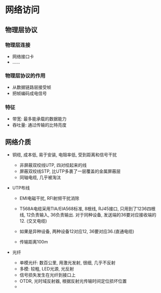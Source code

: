 # 网络访问

## 物理层协议

### 物理层连接

* 网络接口卡
* ......

### 物理层协议的作用

* 从数据链路层接受帧
* 把帧编码成电信号

### 特征

* 带宽: 最多能承载的数据能力
* 吞吐量: 通过传输的比特亮度

## 网络介质

* 铜缆, 成本低, 易于安装, 电阻率低, 受到距离和信号干扰

  * 非屏蔽双绞线UTP, 四对绞起来的线
  * 屏蔽双绞线STP, 比UTP多裹了一层覆盖的金属屏蔽层
  * 同轴电缆, 几乎被淘汰

* UTP布线

  * EMI电磁干扰, RFI射频干扰消除

  * T568A电缆采用TIA/EIA568标准, 8根线, RJ45接口, 只用到了1236四根线, 12负责输入, 36负责输出. 对于同种设备, 发送端的36要对应接收端的12. (交叉电缆)
  * 如果是异种设备, 两种设备12对应12, 36要对应36.(直通电缆)
  * 传输距离100m

* 光纤
  * 单模光纤: 数百公里, 用激光发射, 很细, 几乎不反射
  * 多模: 较粗, LED光源, 光反射
  * 信号损失发生在光纤到接口上
  * OTDR, 光时域反射器, 根据反射光传输时间定位损坏位置
  * 